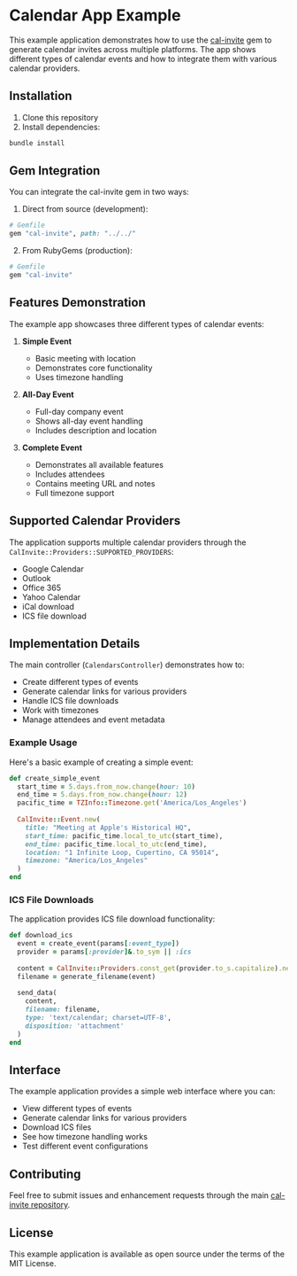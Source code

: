 # Calendar App Example

This example application demonstrates how to use the [cal-invite](https://github.com/the-pew-inc/cal-invite) gem to generate calendar invites across multiple platforms. The app shows different types of calendar events and how to integrate them with various calendar providers.

## Installation

1. Clone this repository
2. Install dependencies:
```bash
bundle install
```

## Gem Integration

You can integrate the cal-invite gem in two ways:

1. Direct from source (development):
```ruby
# Gemfile
gem "cal-invite", path: "../../"
```

2. From RubyGems (production):
```ruby
# Gemfile
gem "cal-invite"
```

## Features Demonstration

The example app showcases three different types of calendar events:

1. **Simple Event**
   - Basic meeting with location
   - Demonstrates core functionality
   - Uses timezone handling

2. **All-Day Event**
   - Full-day company event
   - Shows all-day event handling
   - Includes description and location

3. **Complete Event**
   - Demonstrates all available features
   - Includes attendees
   - Contains meeting URL and notes
   - Full timezone support

## Supported Calendar Providers

The application supports multiple calendar providers through the `CalInvite::Providers::SUPPORTED_PROVIDERS`:

- Google Calendar
- Outlook
- Office 365
- Yahoo Calendar
- iCal download
- ICS file download

## Implementation Details

The main controller (`CalendarsController`) demonstrates how to:

- Create different types of events
- Generate calendar links for various providers
- Handle ICS file downloads
- Work with timezones
- Manage attendees and event metadata

### Example Usage

Here's a basic example of creating a simple event:

```ruby
def create_simple_event
  start_time = 5.days.from_now.change(hour: 10)
  end_time = 5.days.from_now.change(hour: 12)
  pacific_time = TZInfo::Timezone.get('America/Los_Angeles')
  
  CalInvite::Event.new(
    title: "Meeting at Apple's Historical HQ",
    start_time: pacific_time.local_to_utc(start_time),
    end_time: pacific_time.local_to_utc(end_time),
    location: "1 Infinite Loop, Cupertino, CA 95014",
    timezone: "America/Los_Angeles"
  )
end
```

### ICS File Downloads

The application provides ICS file download functionality:

```ruby
def download_ics
  event = create_event(params[:event_type])
  provider = params[:provider]&.to_sym || :ics
  
  content = CalInvite::Providers.const_get(provider.to_s.capitalize).new(event).generate
  filename = generate_filename(event)
  
  send_data(
    content,
    filename: filename,
    type: 'text/calendar; charset=UTF-8',
    disposition: 'attachment'
  )
end
```

## Interface

The example application provides a simple web interface where you can:

- View different types of events
- Generate calendar links for various providers
- Download ICS files
- See how timezone handling works
- Test different event configurations

## Contributing

Feel free to submit issues and enhancement requests through the main [cal-invite repository](https://github.com/the-pew-inc/cal-invite).

## License

This example application is available as open source under the terms of the MIT License.